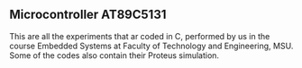 ## Microcontroller AT89C5131
This are all the experiments that ar coded in C, performed by us in the course Embedded Systems at Faculty of Technology and Engineering, MSU.  
Some of the codes also contain their Proteus simulation.  